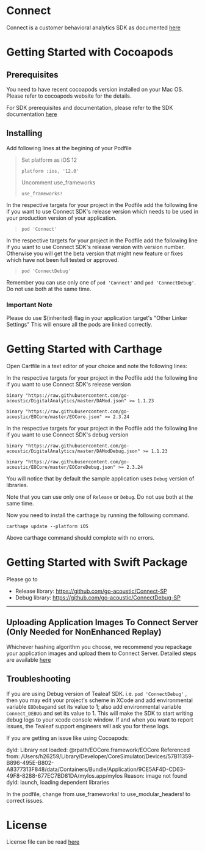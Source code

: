 # Connect

Connect is a customer behavioral analytics SDK as documented [here](https://developer.goacoustic.com/acoustic-exp-analytics/docs/acoustic-experience-analytics-tealeaf-sdk-for-ios-standard-and-mobile-editions)

# Getting Started with Cocoapods
## Prerequisites

You need to have recent cocoapods version installed on your Mac OS. Please refer to cocoapods website for the details.

For SDK prerequisites and documentation, please refer to the SDK documentation [here](https://developer.goacoustic.com/acoustic-exp-analytics/docs/acoustic-experience-analytics-tealeaf-sdk-for-ios-standard-and-mobile-editions)

## Installing

Add following lines at the begining of your Podfile

>Set platform as iOS 12
>
>`platform :ios, '12.0'`
>
>Uncomment use_frameworks
>
>`use_frameworks!`

In the respective targets for your project in the Podfile add the following line if you want to use Connect SDK's release version which needs to be used in your production version of your application.

>`pod 'Connect'`

In the respective targets for your project in the Podfile add the following line if you want to use Connect SDK's release version with version number. Otherwise you will get the beta version that might new feature or fixes which have not been full tested or approved.

>`pod 'ConnectDebug'`

Remember you can use only one of  `pod 'Connect'` and `pod 'ConnectDebug'`. Do not use both at the same time.

### Important Note
Please do use $(inherited) flag in your application target's "Other Linker Settings" This will ensure all the pods are linked correctly.

# Getting Started with Carthage
Open Cartfile in a text editor of your choice and note the following lines:

In the respective targets for your project in the Podfile add the following line if you want to use Connect SDK's release version

`binary "https://raw.githubusercontent.com/go-acoustic/DigitalAnalytics/master/DAMod.json" >= 1.1.23`

`binary "https://raw.githubusercontent.com/go-acoustic/EOCore/master/EOCore.json" >= 2.3.24`

In the respective targets for your project in the Podfile add the following line if you want to use Connect SDK's debug version

`binary "https://raw.githubusercontent.com/go-acoustic/DigitalAnalytics/master/DAModDebug.json" >= 1.1.23`

`binary "https://raw.githubusercontent.com/go-acoustic/EOCore/master/EOCoreDebug.json" >= 2.3.24`

You will notice that by default the sample application uses `Debug` version of libraries.

Note that you can use only one of  `Release` or `Debug`. Do not use both at the same time.

Now you need to install the carthage by running the following command.

`carthage update --platform iOS`

Above carthage command should complete with no errors.

# Getting Started with Swift Package
Please go to 
- Release library: https://github.com/go-acoustic/Connect-SP
- Debug library: https://github.com/go-acoustic/ConnectDebug-SP
***
## Uploading Application Images To Connect Server (Only Needed for NonEnhanced Replay)
Whichever hashing algorithm you choose, we recommend you repackage your application images and upload them to Connect Server. Detailed steps are available [here](https://developer.goacoustic.com/acoustic-exp-analytics/docs/capturing-and-uploading-images-with-the-image-tool)

## Troubleshooting
If you are using Debug version of Tealeaf SDK. i.e. `pod 'ConnectDebug'` , then you may edit your project's scheme in XCode and add environmental variable `EODebug`and set its value to 1; also add environmental variable `Connect_DEBUG` and set its value to 1. This will make the SDK to start writing debug logs to your xcode console window. If and when you want to report issues, the Tealeaf support engineers will ask you for these logs.

If you are getting an issue like using Cocoapods:

dyld: Library not loaded: @rpath/EOCore.framework/EOCore
  Referenced from: /Users/h26259/Library/Developer/CoreSimulator/Devices/57B11359-B896-495E-B802-A8377313F848/data/Containers/Bundle/Application/9CE5AF4D-CD63-49F8-8288-677EC7BD81DA/myIos.app/myIos
  Reason: image not found
dyld: launch, loading dependent libraries

In the podfile, change from use_frameworks! to use_modular_headers! to correct issues.

# License
License file can be read [here](https://github.com/go-acoustic/Connect/blob/master/Licenses/License)
